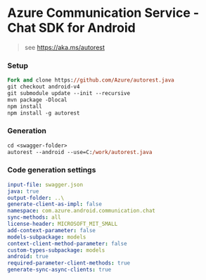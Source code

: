 # Azure Communication Service - Chat SDK for Android

> see https://aka.ms/autorest

### Setup
```ps
Fork and clone https://github.com/Azure/autorest.java 
git checkout android-v4
git submodule update --init --recursive
mvn package -Dlocal
npm install
npm install -g autorest
```

### Generation
```ps
cd <swagger-folder>
autorest --android --use=C:/work/autorest.java
```

### Code generation settings
``` yaml
input-file: swagger.json
java: true
output-folder: ..\
generate-client-as-impl: false
namespace: com.azure.android.communication.chat
sync-methods: all
license-header: MICROSOFT_MIT_SMALL
add-context-parameter: false
models-subpackage: models
context-client-method-parameter: false
custom-types-subpackage: models
android: true
required-parameter-client-methods: true
generate-sync-async-clients: true
```
